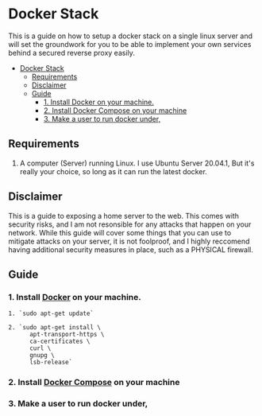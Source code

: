 # Docker Stack

This is a guide on how to setup a docker stack on a single linux server and will set the groundwork for you to be able to implement your own services behind a secured reverse proxy easily. 
- [Docker Stack](#docker-stack)
  - [Requirements](#requirements)
  - [Disclaimer](#disclaimer)
  - [Guide](#guide)
    - [1. Install Docker on your machine.](#1-install-docker-on-your-machine)
    - [2. Install Docker Compose on your machine](#2-install-docker-compose-on-your-machine)
    - [3. Make a user to run docker under,](#3-make-a-user-to-run-docker-under)

## Requirements

  1. A computer (Server) running Linux. I use Ubuntu Server 20.04.1, But it's really your choice, so long as it can run the latest docker. 
  
## Disclaimer

  This is a guide to exposing a home server to the web. This comes with security risks, and I am not resonsible for any attacks that happen on your network. While this guide will cover some things that you can use to mitigate attacks on your server, it is not foolproof, and I highly reccomend having additional security measures in place, such as a PHYSICAL firewall. 

## Guide

  ### 1. Install [Docker](https://docs.docker.com/engine/install/) on your machine.

    1. `sudo apt-get update`

    2. `sudo apt-get install \
          apt-transport-https \
          ca-certificates \
          curl \
          gnupg \
          lsb-release`

  ### 2. Install [Docker Compose](https://docs.docker.com/compose/install/) on your machine

  ### 3. Make a user to run docker under, 